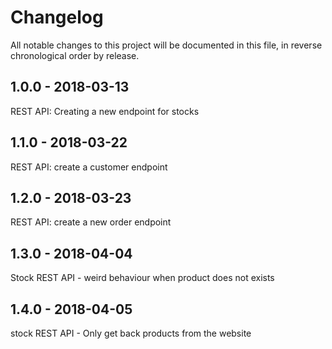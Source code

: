 # Changelog

All notable changes to this project will be documented in this file, in reverse chronological order by release.

## 1.0.0 - 2018-03-13

REST API: Creating a new endpoint for stocks

## 1.1.0 - 2018-03-22

REST API: create a customer endpoint

## 1.2.0 - 2018-03-23

REST API: create a new order endpoint

## 1.3.0 - 2018-04-04

Stock REST API - weird behaviour when product does not exists

## 1.4.0 - 2018-04-05

stock REST API - Only get back products from the website